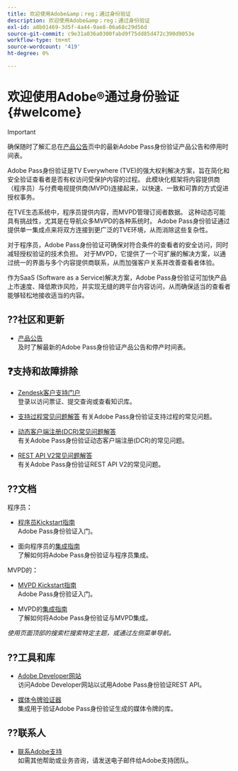 ```yaml
---
title: 欢迎使用Adobe&amp；reg；通过身份验证
description: 欢迎使用Adobe&amp；reg；通过身份验证
exl-id: a8b01469-3d5f-4a44-9ae8-06a68c29d56d
source-git-commit: c9e31a036a0300fabd9f75dd85d472c390d9053e
workflow-type: tm+mt
source-wordcount: '419'
ht-degree: 0%

---
```


# 欢迎使用Adobe®通过身份验证 {#welcome}

>[!IMPORTANT]
>
> 确保随时了解汇总在[产品公告](/help/authentication/product-announcements.md)页中的最新Adobe Pass身份验证产品公告和停用时间表。

Adobe Pass身份验证是TV Everywhere (TVE)的强大权利解决方案，旨在简化和安全验证查看者是否有权访问受保护内容的过程。 此模块化框架将内容提供商（程序员）与付费电视提供商(MVPD)连接起来，以快速、一致和可靠的方式促进授权事务。

在TVE生态系统中，程序员提供内容，而MVPD管理订阅者数据。 这种动态可能具有挑战性，尤其是在导航众多MVPD的各种系统时。 Adobe Pass身份验证通过提供单一集成点来将双方连接到更广泛的TVE环境，从而消除这些复杂性。

对于程序员，Adobe Pass身份验证可确保对符合条件的查看者的安全访问，同时减轻授权验证的技术负担。 对于MVPD，它提供了一个可扩展的解决方案，以通过统一的界面与多个内容提供商联系，从而加强客户关系并改善查看者体验。

作为SaaS (Software as a Service)解决方案，Adobe Pass身份验证可加快产品上市速度、降低欺诈风险，并实现无缝的跨平台内容访问，从而确保适当的查看者能够轻松地接收适当的内容。

## ??社区和更新

* [产品公告](/help/authentication/product-announcements.md)\
  及时了解最新的Adobe Pass身份验证产品公告和停产时间表。

## ❓支持和故障排除

* [Zendesk客户支持门户](https://tve.zendesk.com/home)\
  登录以访问票证、提交查询或查看知识库。

* [支持过程常见问题解答](/help/authentication/kickstart/support-procedures-faqs.md)
有关Adobe Pass身份验证支持过程的常见问题。

* [动态客户端注册(DCR)常见问题解答](/help/authentication/integration-guide-programmers/rest-apis/rest-api-dcr/dynamic-client-registration-faqs.md)\
  有关Adobe Pass身份验证动态客户端注册(DCR)的常见问题。

* [REST API V2常见问题解答](/help/authentication/integration-guide-programmers/rest-apis/rest-api-v2/rest-api-v2-faqs.md)\
  有关Adobe Pass身份验证REST API V2的常见问题。

## ??文档

程序员&#x200B;**：**

* [程序员Kickstart指南](/help/authentication/kickstart/programmer-kickstart-guide.md)\
  Adobe Pass身份验证入门。

* 面向程序员的[集成指南](/help/authentication/integration-guide-programmers/programmer-integration-guide-overview.md)\
  了解如何将Adobe Pass身份验证与程序员集成。

MVPD的&#x200B;**：**

* [MVPD Kickstart指南](/help/authentication/kickstart/mvpd-kickstart-guide.md)\
  Adobe Pass身份验证入门。

* MVPD的[集成指南](/help/authentication/integration-guide-mvpds/mvpd-integration-guide-overview.md)\
  了解如何将Adobe Pass身份验证与MVPD集成。

*使用页面顶部的搜索栏搜索特定主题，或通过左侧菜单导航。*

## ??️工具和库

* [Adobe Developer网站](https://developer.adobe.com/adobe-pass/)\
  访问Adobe Developer网站以试用Adobe Pass身份验证REST API。

* [媒体令牌验证器](https://tve.zendesk.com/hc/en-us/articles/204963159-Media-Token-Verifier-library)\
  集成用于验证Adobe Pass身份验证生成的媒体令牌的库。

## ??联系人

* [联系Adobe支持](mailto:tve-support@adobe.com)\
  如需其他帮助或业务咨询，请发送电子邮件给Adobe支持团队。
